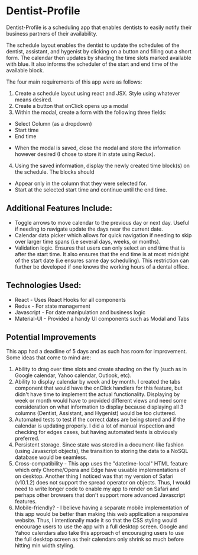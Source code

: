 # Dentist-Profile
Dentist-Profile is a scheduling app that enables dentists to easily notify their business partners of their availability.

The schedule layout enables the dentist to update the schedules of the dentist, assistant, and hygenist by clicking on a button and filling out a short form. The calendar then updates by shading the time slots marked available with blue. It also informs the scheduler of the start and end time of the available block.

The four main requirements of this app were as follows:
1. Create a schedule layout using react and JSX. Style using whatever means desired.
2. Create a button that onClick opens up a modal
3. Within the modal, create a form with the following three fields:
  * Select Column (as a dropdown)
  * Start time
  * End time
- When the modal is saved, close the modal and store the information however desired (I chose to store it in state using Redux).
4. Using the saved information, display the newly created time block(s) on the schedule. The
blocks should
- Appear only in the column that they were selected for.
- Start at the selected start time and continue until the end time.


## Additional Features Include:
* Toggle arrows to move calendar to the previous day or next day. Useful if needing to navigate update the days near the current date.
* Calendar data picker which allows for quick navigation if needing to skip over larger time spans (i.e several days, weeks, or months).
* Validation logic. Ensures that users can only select an end time that is after the start time. It also ensures that the end time is at most midnight of the start date (i.e ensures same day scheduling). This restriction can further be developed if one knows the working hours of a dental office.
 

## Technologies Used:
* React - Uses React Hooks for all components
* Redux - For state management
* Javascript - For date manipulation and business logic
* Material-UI - Provided a handy UI components such as Modal and Tabs


## Potential Improvements
This app had a deadline of 5 days and as such has room for improvement. Some ideas that come to mind are:
1. Ability to drag over time slots and create shading on the fly (such as in Google calendar, Yahoo calendar, Outlook, etc).
2. Ability to display calendar by week and by month. I created the tabs component that would have the onClick handlers for this feature, but didn't have time to implement the actual functionality. Displaying by week or month would have to provided different views and need some consideration on what information to display because displaying all 3 columns (Dentist, Assistant, and Hygenist) would be too cluttered.
3. Automated tests to test if the correct dates are being stored and if the calendar is updating properly. I did a lot of manual inspection and checking for edges cases, but having automated tests is obviously preferred.
4. Persistent storage. Since state was stored in a document-like fashion (using Javascript objects), the transition to storing the data to a NoSQL database would be seamless.
5. Cross-compatibility - This app uses the "datetime-local" HTML feature which only Chrome/Opera and Edge have usuable implementations of on desktop. Another thing I noticed was that my version of Safari (v10.1.2) does not support the spread operator on objects. Thus, I would need to write longer code to enable my app to render on Safari and perhaps other browsers that don't support more advanced Javascript features.
6. Mobile-friendly? - I believe having a separate mobile implementation of this app would be better than making this web application a responsive website. Thus, I intentionally made it so that the CSS styling would encourage users to use the app with a full desktop screen. Google and Yahoo calendars also take this approach of encouraging users to use the full desktop screen as their calendars only shrink so much before hitting min width styling.